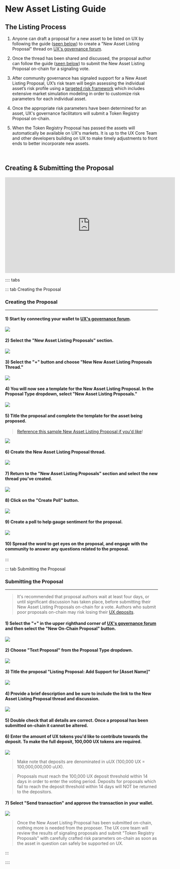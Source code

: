 # New Asset Listing Guide

## The Listing Process 

1. Anyone can draft a proposal for a new asset to be listed on UX by following the guide ([seen below](/governance/asset-listing/asset-listing-guide.html#creating-submitting-the-proposal)) to create a "New Asset Listing Proposal" thread on [UX's governance forum](https://gov.umee.cc/). 

2. Once the thread has been shared and discussed, the proposal author can follow the guide ([seen below](/governance/asset-listing/asset-listing-guide.html#creating-submitting-the-proposal)) to submit the New Asset Listing Proposal on-chain for a signaling vote. 

3. After community governance has signaled support for a New Asset Listing Proposal, UX’s risk team will begin assessing the individual asset’s risk profile using a [targeted risk framework](/governance/asset-listing/risk-assessment-methodology) which includes extensive market simulation modeling in order to customize risk parameters for each individual asset.

4. Once the appropriate risk parameters have been determined for an asset, UX's governance facilitators will submit a Token Registry Proposal on-chain.

5. When the Token Registry Proposal has passed the assets will automatically be available on UX's markets. It is up to the UX Core Team and other developers building on UX to make timely adjustments to front ends to better incorporate new assets.

<br>

## Creating & Submitting the Proposal

<iframe width="560" height="315" src="https://www.youtube.com/embed/SHYTqcitoDs" title="YouTube video player" frameborder="0" allow="accelerometer; autoplay; clipboard-write; encrypted-media; gyroscope; picture-in-picture" allowfullscreen></iframe>

:::: tabs

::: tab Creating the Proposal

### Creating the Proposal

****

#### 1) Start by connecting your wallet to [UX's governance forum](https://gov.umee.cc/).

![](/bg/select-login.png)

#### 2) Select the "New Asset Listing Proposals" section.

![](/bg/select-new-asset-section.png)

#### 3) Select the "+" button and choose "New New Asset Listing Proposals Thread."

![](/bg/choose-new-asset-listing-thread.png)

#### 4) You will now see a template for the New Asset Listing Proposal. In the Proposal Type dropdown, select "New Asset Listing Proposals."

![](/bg/select-new-asset-listing-topic.png)

#### 5) Title the proposal and complete the template for the asset being proposed.

> [Reference this sample New Asset Listing Proposal if you'd like](https://gov.umee.cc/discussion/6955-sample-listing-proposal-add-support-for-atom)!

![](/bg/title-new-asset-listing-proposal.png)

#### 6) Create the New Asset Listing Proposal thread.

![](/bg/create-new-asset-listing-thread.png)

#### 7) Return to the "New Asset Listing Proposals" section and select the new thread you've created.

![](/bg/select-thread.png)

#### 8) Click on the "Create Poll" button.

![](/bg/create-poll.png)

#### 9) Create a poll to help gauge sentiment for the proposal.

![](/bg/add-poll-text.png)

#### 10) Spread the word to get eyes on the proposal, and engage with the community to answer any questions related to the proposal.

:::

::: tab Submitting the Proposal

### Submitting the Proposal

****

> It's recommended that proposal authors wait at least four days, or until significant discussion has taken place, before submitting their New Asset Listing Proposals on-chain for a vote. Authors who submit poor proposals on-chain may risk losing their [UX deposits](/governance/governance-overview/how-it-works.html#the-deposit-period).

#### 1) Select the "+" in the upper righthand corner of [UX's governance forum](https://gov.umee.cc/) and then select the "New On-Chain Proposal" button.

![](/bg/select-new-proposal.png)

#### 2) Choose "Text Proposal" from the Proposal Type dropdown.

![](/bg/choose-type.png)

#### 3) Title the proposal "Listing Proposal: Add Support for [Asset Name]"

![](/bg/name-it.png)

#### 4) Provide a brief description and be sure to include the link to the New Asset Listing Proposal thread and discussion.

![](/bg/description.png)

#### 5) Double check that all details are correct. Once a proposal has been submitted on-chain it cannot be altered.

#### 6) Enter the amount of UX tokens you'd like to contribute towards the deposit. To make the full deposit, 100,000 UX tokens are required. 

![](/bg/send-transaction.png)

> Make note that deposits are denominated in uUX (100,000 UX = 100,000,000,000 uUX).

> Proposals must reach the 100,000 UX deposit threshold within 14 days in order to enter the voting period. Deposits for proposals which fail to reach the deposit threshold within 14 days will NOT be returned to the depositors.

#### 7) Select "Send transaction" and approve the transaction in your wallet.

![](/bg/approve-it.png)

> Once the New Asset Listing Proposal has been submitted on-chain, nothing more is needed from the proposer. The UX core team will review the results of signaling proposals and submit "Token Registry Proposals" with carefully crafted risk parameters on-chain as soon as the asset in question can safely be supported on UX.

:::

::::
